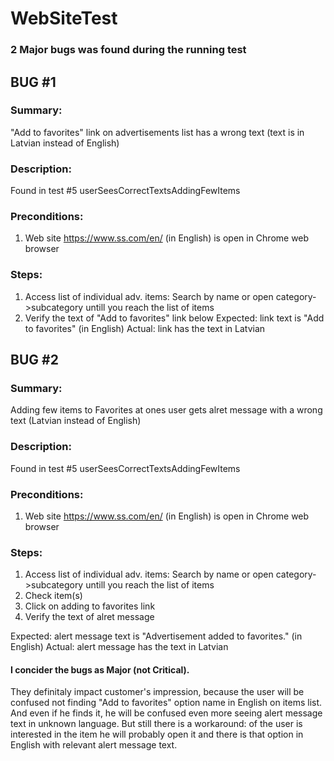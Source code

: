 # WebSiteTest
### 2 Major bugs was found during the running test

## BUG #1 
### Summary: 
"Add to favorites" link on advertisements list has a wrong text (text is in Latvian instead of English)

### Description: 
Found in test #5 userSeesCorrectTextsAddingFewItems

### Preconditions:
1. Web site https://www.ss.com/en/ (in English) is open in Chrome web browser

### Steps:
1. Access list of individual adv. items:
Search by name or open category->subcategory untill you reach the list of items
2. Verify the text of "Add to favorites" link below
Expected: link text is "Add to favorites" (in English)
Actual: link has the text in Latvian


## BUG #2 
### Summary: 
Adding few items to Favorites at ones user gets alret message with a wrong text (Latvian instead of English)

### Description: 
Found in test #5 userSeesCorrectTextsAddingFewItems

### Preconditions:
1. Web site https://www.ss.com/en/ (in English) is open in Chrome web browser

### Steps:
1. Access list of individual adv. items:
Search by name or open category->subcategory untill you reach the list of items
2. Check item(s)
3. Click on adding to favorites link
4. Verify the text of alret message

Expected: alert message text is "Advertisement added to favorites." (in English)
Actual: alert message has the text in Latvian

#### I concider the bugs as Major (not Critical).
They definitaly impact customer's impression, because the user will be confused not finding "Add to favorites" option name in English on items list. And even if he finds it, he will be confused even more seeing alert message text in unknown language. But still there is a workaround: of the user is interested in the item he will probably open it and there is that option in English with relevant alert message text.
